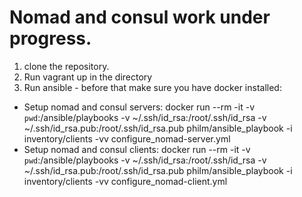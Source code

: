 # Nomad and consul work under progress.
1. clone the repository.
2. Run vagrant up in the directory
3. Run ansible - before that make sure you have docker installed:
 - Setup nomad and consul servers:
docker run --rm -it -v `pwd`:/ansible/playbooks -v ~/.ssh/id_rsa:/root/.ssh/id_rsa -v ~/.ssh/id_rsa.pub:/root/.ssh/id_rsa.pub philm/ansible_playbook -i inventory/clients -vv configure_nomad-server.yml
 - Setup nomad and consul clients:
docker run --rm -it -v `pwd`:/ansible/playbooks -v ~/.ssh/id_rsa:/root/.ssh/id_rsa -v ~/.ssh/id_rsa.pub:/root/.ssh/id_rsa.pub philm/ansible_playbook -i inventory/clients -vv configure_nomad-client.yml
